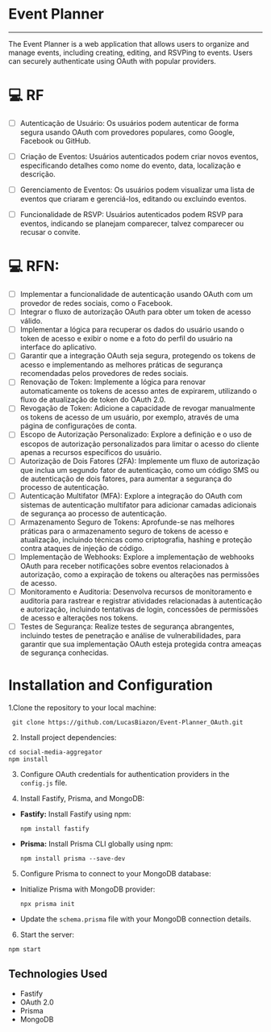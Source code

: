 # Event Planner

<hr>
The Event Planner is a web application that allows users to organize and manage events, including creating, editing, and RSVPing to events. Users can securely authenticate using OAuth with popular providers.

# 💻 RF
 - [ ] Autenticação de Usuário: Os usuários podem autenticar de forma segura usando OAuth com provedores populares, como Google, Facebook ou GitHub.

 - [ ] Criação de Eventos: Usuários autenticados podem criar novos eventos, especificando detalhes como nome do evento, data, localização e descrição.

 - [ ] Gerenciamento de Eventos: Os usuários podem visualizar uma lista de eventos que criaram e gerenciá-los, editando ou excluindo eventos.

 - [ ] Funcionalidade de RSVP: Usuários autenticados podem RSVP para eventos, indicando se planejam comparecer, talvez comparecer ou recusar o convite.

# 💻 RFN:
  - [ ] Implementar a funcionalidade de autenticação usando OAuth com um provedor de redes sociais, como o Facebook.
  - [ ] Integrar o fluxo de autorização OAuth para obter um token de acesso válido.
  - [ ] Implementar a lógica para recuperar os dados do usuário usando o token de acesso e exibir o nome e a foto do perfil do usuário na interface do aplicativo.
  - [ ] Garantir que a integração OAuth seja segura, protegendo os tokens de acesso e implementando as melhores práticas de segurança recomendadas pelos provedores de redes sociais. 
  - [ ] Renovação de Token: Implemente a lógica para renovar automaticamente os tokens de acesso antes de expirarem, utilizando o fluxo de atualização de token do OAuth 2.0.
  - [ ] Revogação de Token: Adicione a capacidade de revogar manualmente os tokens de acesso de um usuário, por exemplo, através de uma página de configurações de conta.
  - [ ] Escopo de Autorização Personalizado: Explore a definição e o uso de escopos de autorização personalizados para limitar o acesso do cliente apenas a recursos específicos do usuário.
  - [ ] Autorização de Dois Fatores (2FA): Implemente um fluxo de autorização que inclua um segundo fator de autenticação, como um código SMS ou de autenticação de dois fatores, para aumentar a segurança do processo de autenticação.
  - [ ] Autenticação Multifator (MFA): Explore a integração do OAuth com sistemas de autenticação multifator para adicionar camadas adicionais de segurança ao processo de autenticação.
  - [ ] Armazenamento Seguro de Tokens: Aprofunde-se nas melhores práticas para o armazenamento seguro de tokens de acesso e atualização, incluindo técnicas como criptografia, hashing e proteção contra ataques de injeção de código.
  - [ ] Implementação de Webhooks: Explore a implementação de webhooks OAuth para receber notificações sobre eventos relacionados à autorização, como a expiração de tokens ou alterações nas permissões de acesso.
  - [ ] Monitoramento e Auditoria: Desenvolva recursos de monitoramento e auditoria para rastrear e registrar atividades relacionadas à autenticação e autorização, incluindo tentativas de login, concessões de permissões de acesso e alterações nos tokens.
  - [ ] Testes de Segurança: Realize testes de segurança abrangentes, incluindo testes de penetração e análise de vulnerabilidades, para garantir que sua implementação OAuth esteja protegida contra ameaças de segurança conhecidas.
        
# Installation and Configuration
1.Clone the repository to your local machine:
```#!/bin/bash
 git clone https://github.com/LucasBiazon/Event-Planner_OAuth.git
```
2. Install project dependencies:
```
cd social-media-aggregator
npm install
```

3. Configure OAuth credentials for authentication providers in the `config.js` file.

4. Install Fastify, Prisma, and MongoDB:

- **Fastify:** Install Fastify using npm:

  ```
  npm install fastify
  ```

- **Prisma:** Install Prisma CLI globally using npm:

  ```
  npm install prisma --save-dev
  ```


5. Configure Prisma to connect to your MongoDB database:

- Initialize Prisma with MongoDB provider:

  ```
  npx prisma init
  ```

- Update the `schema.prisma` file with your MongoDB connection details.

6. Start the server:
```
npm start
```

## Technologies Used

- Fastify
- OAuth 2.0
- Prisma
- MongoDB





